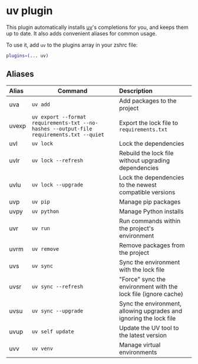 # uv plugin

This plugin automatically installs [uv](https://github.com/astral-sh/uv)'s completions for you, and keeps them up to date. It also adds convenient aliases for common usage.

To use it, add `uv` to the plugins array in your zshrc file:

```zsh
plugins=(... uv)
```

## Aliases

| Alias | Command                                                                 | Description                                                          |
|:----- |------------------------------------------------------------------------ |:-------------------------------------------------------------------- |
| uva   | `uv add`                                                                | Add packages to the project                                          |
| uvexp | `uv export --format requirements-txt --no-hashes --output-file requirements.txt --quiet` | Export the lock file to `requirements.txt`          |
| uvl   | `uv lock`                                                               | Lock the dependencies                                                |
| uvlr  | `uv lock --refresh`                                                     | Rebuild the lock file without upgrading dependencies                 |
| uvlu  | `uv lock --upgrade`                                                     | Lock the dependencies to the newest compatible versions              |
| uvp   | `uv pip`                                                                | Manage pip packages                                                  |
| uvpy  | `uv python`                                                             | Manage Python installs                                               |
| uvr   | `uv run`                                                                | Run commands within the project's environment                        |
| uvrm  | `uv remove`                                                             | Remove packages from the project                                     |
| uvs   | `uv sync`                                                               | Sync the environment with the lock file                              |
| uvsr  | `uv sync --refresh`                                                     | "Force" sync the environment with the lock file (ignore cache)       |
| uvsu  | `uv sync --upgrade`                                                     | Sync the environment, allowing upgrades and ignoring the lock file   |
| uvup  | `uv self update`                                                        | Update the UV tool to the latest version                             |
| uvv   | `uv venv`                                                               | Manage virtual environments                                          |
